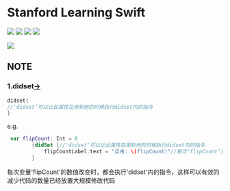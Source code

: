 # Stanford Learning Swift
![](https://img.shields.io/badge/Language-Swift%205.1-blue) ![](https://img.shields.io/badge/Platform-iOS-blue) ![](https://img.shields.io/badge/Version-v0.0.1-blue) ![](https://img.shields.io/badge/Support-Stanford%20University-970022)

![](https://gss0.bdstatic.com/-4o3dSag_xI4khGkpoWK1HF6hhy/baike/c0%3Dbaike150%2C5%2C5%2C150%2C50/sign=1319d9a8bf99a9012f3853647cfc611e/0df3d7ca7bcb0a46fe368e856c63f6246b60af71.jpg)

## NOTE

### 1.didset[->](https://github.com/LengMingxuan/stanford_learning_swift/blob/master/stanford_learning_swift/ViewController.swift)
```SWIFT
didset{
//'didset‘可以让此属性在用到他的时候执行didset内的指令
}
```
e.g.
```swift
 var flipCount: Int = 0
        {didSet {//'didset‘可以让此属性在用到他的时候执行didset内的指令
            flipCountLabel.text = "点击: \(flipCount)"//每次‘flipCount’变量的数据发生改变时都会执行Label的内容加一
        }
```
每次变量'flipCount'的数值改变时，都会执行'didset'内的指令，这样可以有效的减少代码的数量已经放置大规模修改代码
